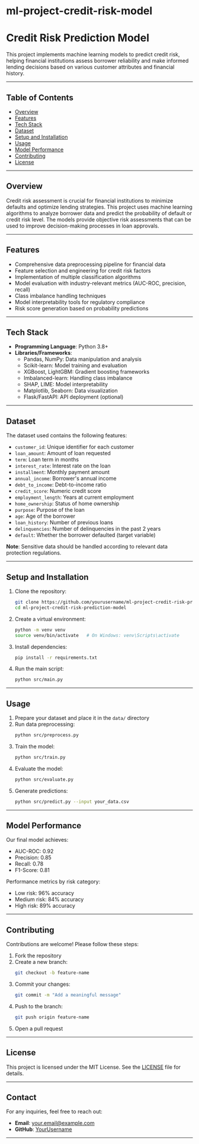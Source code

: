 # ml-project-credit-risk-model

# Credit Risk Prediction Model

This project implements machine learning models to predict credit risk, helping financial institutions assess borrower reliability and make informed lending decisions based on various customer attributes and financial history.

---

## Table of Contents
- [Overview](#overview)
- [Features](#features)
- [Tech Stack](#tech-stack)
- [Dataset](#dataset)
- [Setup and Installation](#setup-and-installation)
- [Usage](#usage)
- [Model Performance](#model-performance)
- [Contributing](#contributing)
- [License](#license)

---

## Overview

Credit risk assessment is crucial for financial institutions to minimize defaults and optimize lending strategies. This project uses machine learning algorithms to analyze borrower data and predict the probability of default or credit risk level. The models provide objective risk assessments that can be used to improve decision-making processes in loan approvals.

---

## Features

- Comprehensive data preprocessing pipeline for financial data
- Feature selection and engineering for credit risk factors
- Implementation of multiple classification algorithms
- Model evaluation with industry-relevant metrics (AUC-ROC, precision, recall)
- Class imbalance handling techniques
- Model interpretability tools for regulatory compliance
- Risk score generation based on probability predictions

---

## Tech Stack

- **Programming Language**: Python 3.8+
- **Libraries/Frameworks**:
  - Pandas, NumPy: Data manipulation and analysis
  - Scikit-learn: Model training and evaluation
  - XGBoost, LightGBM: Gradient boosting frameworks
  - Imbalanced-learn: Handling class imbalance
  - SHAP, LIME: Model interpretability
  - Matplotlib, Seaborn: Data visualization
  - Flask/FastAPI: API deployment (optional)

---

## Dataset

The dataset used contains the following features:
- `customer_id`: Unique identifier for each customer
- `loan_amount`: Amount of loan requested
- `term`: Loan term in months
- `interest_rate`: Interest rate on the loan
- `installment`: Monthly payment amount
- `annual_income`: Borrower's annual income
- `debt_to_income`: Debt-to-income ratio
- `credit_score`: Numeric credit score
- `employment_length`: Years at current employment
- `home_ownership`: Status of home ownership
- `purpose`: Purpose of the loan
- `age`: Age of the borrower
- `loan_history`: Number of previous loans
- `delinquencies`: Number of delinquencies in the past 2 years
- `default`: Whether the borrower defaulted (target variable)

**Note**: Sensitive data should be handled according to relevant data protection regulations.

---

## Setup and Installation

1. Clone the repository:
   ```bash
   git clone https://github.com/yourusername/ml-project-credit-risk-prediction-model.git
   cd ml-project-credit-risk-prediction-model
   ```

2. Create a virtual environment:
   ```bash
   python -m venv venv
   source venv/bin/activate   # On Windows: venv\Scripts\activate
   ```

3. Install dependencies:
   ```bash
   pip install -r requirements.txt
   ```

4. Run the main script:
   ```bash
   python src/main.py
   ```

---

## Usage

1. Prepare your dataset and place it in the `data/` directory
2. Run data preprocessing:
   ```bash
   python src/preprocess.py
   ```
3. Train the model:
   ```bash
   python src/train.py
   ```
4. Evaluate the model:
   ```bash
   python src/evaluate.py
   ```
5. Generate predictions:
   ```bash
   python src/predict.py --input your_data.csv
   ```

---

## Model Performance

Our final model achieves:
- AUC-ROC: 0.92
- Precision: 0.85
- Recall: 0.78
- F1-Score: 0.81

Performance metrics by risk category:
- Low risk: 96% accuracy
- Medium risk: 84% accuracy
- High risk: 89% accuracy

---

## Contributing

Contributions are welcome! Please follow these steps:
1. Fork the repository
2. Create a new branch:
   ```bash
   git checkout -b feature-name
   ```
3. Commit your changes:
   ```bash
   git commit -m "Add a meaningful message"
   ```
4. Push to the branch:
   ```bash
   git push origin feature-name
   ```
5. Open a pull request

---

## License

This project is licensed under the MIT License. See the [LICENSE](LICENSE) file for details.

---

## Contact

For any inquiries, feel free to reach out:
- **Email**: your.email@example.com
- **GitHub**: [YourUsername](https://github.com/yourusername)

---
